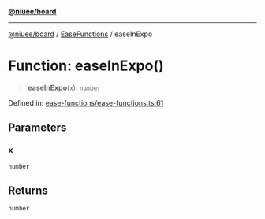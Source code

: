 [**@niuee/board**](../../../README.md)

***

[@niuee/board](../../../globals.md) / [EaseFunctions](../README.md) / easeInExpo

# Function: easeInExpo()

> **easeInExpo**(`x`): `number`

Defined in: [ease-functions/ease-functions.ts:61](https://github.com/niuee/board/blob/a0a1179721d4f4b943b6a9bc156753ac9737e502/src/ease-functions/ease-functions.ts#L61)

## Parameters

### x

`number`

## Returns

`number`
